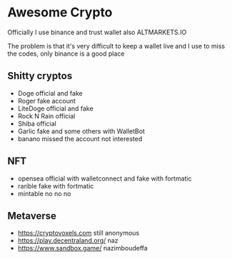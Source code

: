 # Awesome Crypto

Officially I use binance and trust wallet also ALTMARKETS.IO

The problem is that it's very difficult to keep a wallet live and I use to miss the codes, only binance is a good place

## Shitty cryptos

- Doge official and fake
- Roger fake account
- LiteDoge official and fake
- Rock N Rain official
- Shiba official
- Garlic fake and some others with WalletBot
- banano missed the account not interested

## NFT

- opensea official with walletconnect and fake with fortmatic
- rarible fake with fortmatic
- mintable no no no

## Metaverse 

- https://cryptovoxels.com still anonymous
- https://play.decentraland.org/ naz
- https://www.sandbox.game/ nazimboudeffa
